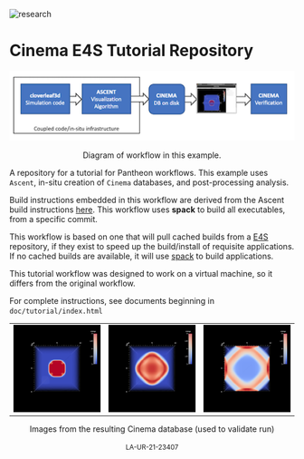 ![research](https://pantheonscience.github.io/states/research.png)

# Cinema E4S Tutorial Repository 

<p align="center">
<img width="750" src="doc/img/diagram.png"/>
</p>
<p align="center">Diagram of workflow in this example.</p>

A repository for a tutorial for Pantheon workflows. This example uses `Ascent`, in-situ creation of `Cinema`
databases, and post-processing analysis. 

Build instructions embedded in this workflow are derived from the Ascent build instructions [here](https://ascent.readthedocs.io/en/latest/BuildingAscent.html). This workflow uses **spack** to build all executables, from a specific commit.

This workflow is based on one that will pull cached builds from 
a [E4S](https://e4s-project.github.io/) repository, if they exist
to speed up the build/install of requisite applications. If no cached builds are available, it will use
[spack](https://github.com/spack/spack) to build applications.

This tutorial workflow was designed to work on a virtual machine, so it differs from the original workflow.

For complete instructions, see documents beginning in `doc/tutorial/index.html` 

<p align="center">
<table>
<tr>
<td><img width="200" src="validate/data/cloverleaf3d_001.cdb/0.0/0.0_0.0_pantheon.cdb.png"</td>
<td><img width="200" src="validate/data/cloverleaf3d_001.cdb/2.0/0.0_0.0_pantheon.cdb.png"</td>
<td><img width="200" src="validate/data/cloverleaf3d_001.cdb/5.0/0.0_0.0_pantheon.cdb.png"</td>
</tr>
</table>
</p>
<p align="center">Images from the resulting Cinema database (used to validate run)</p>

<center>
<small>LA-UR-21-23407</small>
</center>
